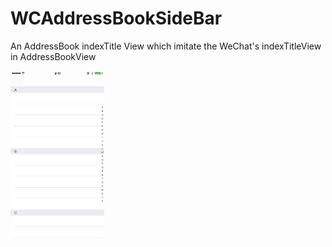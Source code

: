 # WCAddressBookSideBar
An AddressBook indexTitle View which imitate the WeChat's indexTitleView in AddressBookView

<img src="sidebar.gif" width="150" height="267" />
